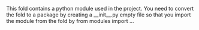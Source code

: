 This fold contains a python module used in the project.
You need to convert the fold to a package by creating a \_\_init\_\_.py empty file so that you import the module from the fold by
from modules import ...
